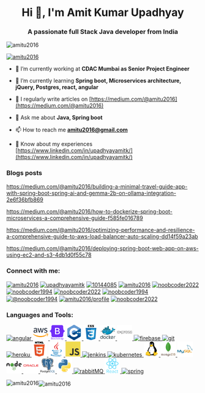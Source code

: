<h1 align="center">Hi 👋, I'm Amit Kumar Upadhyay</h1>
<h3 align="center">A passionate full Stack Java developer from India</h3>

<p align="left"> <img src="https://komarev.com/ghpvc/?username=amitu2016&label=Profile%20views&color=0e75b6&style=flat" alt="amitu2016" /> </p>

<p align="left"> <a href="https://github.com/ryo-ma/github-profile-trophy"><img src="https://github-profile-trophy.vercel.app/?username=amitu2016" alt="amitu2016" /></a> </p>

- 🔭 I’m currently working at **CDAC Mumbai as Senior Project Engineer**

- 🌱 I’m currently learning **Spring boot, Microservices architecture, jQuery, Postgres, react, angular**

- 📝 I regularly write articles on [https://medium.com/@amitu2016](https://medium.com/@amitu2016)

- 💬 Ask me about **Java, Spring boot**

- 📫 How to reach me **amitu2016@gmail.com**

- 📄 Know about my experiences [https://www.linkedin.com/in/upadhyayamitk/](https://www.linkedin.com/in/upadhyayamitk/)

### Blogs posts
<!-- BLOG-POST-LIST:START -->
https://medium.com/@amitu2016/building-a-minimal-travel-guide-app-with-spring-boot-spring-ai-and-gemma-2b-on-ollama-integration-2e6f36bfb869

https://medium.com/@amitu2016/how-to-dockerize-spring-boot-microservices-a-comprehensive-guide-f585fe016789

https://medium.com/@amitu2016/optimizing-performance-and-resilience-a-comprehensive-guide-to-aws-load-balancer-auto-scaling-dd14f59a23ab

https://medium.com/@amitu2016/deploying-spring-boot-web-app-on-aws-using-ec2-and-s3-4db1d0f55c78
<!-- BLOG-POST-LIST:END -->

<h3 align="left">Connect with me:</h3>
<p align="left">
<a href="https://dev.to/amitu2016" target="blank"><img align="center" src="https://raw.githubusercontent.com/rahuldkjain/github-profile-readme-generator/master/src/images/icons/Social/devto.svg" alt="amitu2016" height="30" width="40" /></a>
<a href="https://linkedin.com/in/upadhyayamitk" target="blank"><img align="center" src="https://raw.githubusercontent.com/rahuldkjain/github-profile-readme-generator/master/src/images/icons/Social/linked-in-alt.svg" alt="upadhyayamitk" height="30" width="40" /></a>
<a href="https://stackoverflow.com/users/10144085" target="blank"><img align="center" src="https://raw.githubusercontent.com/rahuldkjain/github-profile-readme-generator/master/src/images/icons/Social/stack-overflow.svg" alt="10144085" height="30" width="40" /></a>
<a href="https://codesandbox.com/amitu2016" target="blank"><img align="center" src="https://raw.githubusercontent.com/rahuldkjain/github-profile-readme-generator/master/src/images/icons/Social/codesandbox.svg" alt="amitu2016" height="30" width="40" /></a>
<a href="https://www.codechef.com/users/amit_2016" target="blank"><img align="center" src="https://cdn.jsdelivr.net/npm/simple-icons@3.1.0/icons/codechef.svg" alt="noobcoder2022" height="30" width="40" /></a>
<a href="https://www.hackerrank.com/noobcoder1994" target="blank"><img align="center" src="https://raw.githubusercontent.com/rahuldkjain/github-profile-readme-generator/master/src/images/icons/Social/hackerrank.svg" alt="noobcoder1994" height="30" width="40" /></a>
<a href="https://codeforces.com/profile/noobcoder2022" target="blank"><img align="center" src="https://raw.githubusercontent.com/rahuldkjain/github-profile-readme-generator/master/src/images/icons/Social/codeforces.svg" alt="noobcoder2022" height="30" width="40" /></a>
<a href="https://www.leetcode.com/noobcoder1994" target="blank"><img align="center" src="https://raw.githubusercontent.com/rahuldkjain/github-profile-readme-generator/master/src/images/icons/Social/leet-code.svg" alt="noobcoder1994" height="30" width="40" /></a>
<a href="https://www.hackerearth.com/@noobcoder1994" target="blank"><img align="center" src="https://raw.githubusercontent.com/rahuldkjain/github-profile-readme-generator/master/src/images/icons/Social/hackerearth.svg" alt="@noobcoder1994" height="30" width="40" /></a>
<a href="https://auth.geeksforgeeks.org/user/amitu2016/profile" target="blank"><img align="center" src="https://raw.githubusercontent.com/rahuldkjain/github-profile-readme-generator/master/src/images/icons/Social/geeks-for-geeks.svg" alt="amitu2016/profile" height="30" width="40" /></a>
<a href="https://www.topcoder.com/members/noobcoder2022" target="blank"><img align="center" src="https://raw.githubusercontent.com/rahuldkjain/github-profile-readme-generator/master/src/images/icons/Social/topcoder.svg" alt="noobcoder2022" height="30" width="40" /></a>
</p>

<h3 align="left">Languages and Tools:</h3>
<p align="left"> <a href="https://angular.io" target="_blank" rel="noreferrer"> <img src="https://angular.io/assets/images/logos/angular/angular.svg" alt="angular" width="40" height="40"/> </a> <a href="https://aws.amazon.com" target="_blank" rel="noreferrer"> <img src="https://raw.githubusercontent.com/devicons/devicon/master/icons/amazonwebservices/amazonwebservices-original-wordmark.svg" alt="aws" width="40" height="40"/> </a> <a href="https://getbootstrap.com" target="_blank" rel="noreferrer"> <img src="https://raw.githubusercontent.com/devicons/devicon/master/icons/bootstrap/bootstrap-plain-wordmark.svg" alt="bootstrap" width="40" height="40"/> </a> <a href="https://www.w3schools.com/cpp/" target="_blank" rel="noreferrer"> <img src="https://raw.githubusercontent.com/devicons/devicon/master/icons/cplusplus/cplusplus-original.svg" alt="cplusplus" width="40" height="40"/> </a> <a href="https://www.w3schools.com/css/" target="_blank" rel="noreferrer"> <img src="https://raw.githubusercontent.com/devicons/devicon/master/icons/css3/css3-original-wordmark.svg" alt="css3" width="40" height="40"/> </a> <a href="https://www.docker.com/" target="_blank" rel="noreferrer"> <img src="https://raw.githubusercontent.com/devicons/devicon/master/icons/docker/docker-original-wordmark.svg" alt="docker" width="40" height="40"/> </a> <a href="https://expressjs.com" target="_blank" rel="noreferrer"> <img src="https://raw.githubusercontent.com/devicons/devicon/master/icons/express/express-original-wordmark.svg" alt="express" width="40" height="40"/> </a> <a href="https://firebase.google.com/" target="_blank" rel="noreferrer"> <img src="https://www.vectorlogo.zone/logos/firebase/firebase-icon.svg" alt="firebase" width="40" height="40"/> </a> <a href="https://git-scm.com/" target="_blank" rel="noreferrer"> <img src="https://www.vectorlogo.zone/logos/git-scm/git-scm-icon.svg" alt="git" width="40" height="40"/> </a> <a href="https://heroku.com" target="_blank" rel="noreferrer"> <img src="https://www.vectorlogo.zone/logos/heroku/heroku-icon.svg" alt="heroku" width="40" height="40"/> </a> <a href="https://www.w3.org/html/" target="_blank" rel="noreferrer"> <img src="https://raw.githubusercontent.com/devicons/devicon/master/icons/html5/html5-original-wordmark.svg" alt="html5" width="40" height="40"/> </a> <a href="https://www.java.com" target="_blank" rel="noreferrer"> <img src="https://raw.githubusercontent.com/devicons/devicon/master/icons/java/java-original.svg" alt="java" width="40" height="40"/> </a> <a href="https://developer.mozilla.org/en-US/docs/Web/JavaScript" target="_blank" rel="noreferrer"> <img src="https://raw.githubusercontent.com/devicons/devicon/master/icons/javascript/javascript-original.svg" alt="javascript" width="40" height="40"/> </a> <a href="https://www.jenkins.io" target="_blank" rel="noreferrer"> <img src="https://www.vectorlogo.zone/logos/jenkins/jenkins-icon.svg" alt="jenkins" width="40" height="40"/> </a> <a href="https://kubernetes.io" target="_blank" rel="noreferrer"> <img src="https://www.vectorlogo.zone/logos/kubernetes/kubernetes-icon.svg" alt="kubernetes" width="40" height="40"/> </a> <a href="https://www.linux.org/" target="_blank" rel="noreferrer"> <img src="https://raw.githubusercontent.com/devicons/devicon/master/icons/linux/linux-original.svg" alt="linux" width="40" height="40"/> </a> <a href="https://www.mongodb.com/" target="_blank" rel="noreferrer"> <img src="https://raw.githubusercontent.com/devicons/devicon/master/icons/mongodb/mongodb-original-wordmark.svg" alt="mongodb" width="40" height="40"/> </a> <a href="https://www.mysql.com/" target="_blank" rel="noreferrer"> <img src="https://raw.githubusercontent.com/devicons/devicon/master/icons/mysql/mysql-original-wordmark.svg" alt="mysql" width="40" height="40"/> </a> <a href="https://nodejs.org" target="_blank" rel="noreferrer"> <img src="https://raw.githubusercontent.com/devicons/devicon/master/icons/nodejs/nodejs-original-wordmark.svg" alt="nodejs" width="40" height="40"/> </a> <a href="https://www.oracle.com/" target="_blank" rel="noreferrer"> <img src="https://raw.githubusercontent.com/devicons/devicon/master/icons/oracle/oracle-original.svg" alt="oracle" width="40" height="40"/> </a> <a href="https://www.postgresql.org" target="_blank" rel="noreferrer"> <img src="https://raw.githubusercontent.com/devicons/devicon/master/icons/postgresql/postgresql-original-wordmark.svg" alt="postgresql" width="40" height="40"/> </a> <a href="https://www.python.org" target="_blank" rel="noreferrer"> <img src="https://raw.githubusercontent.com/devicons/devicon/master/icons/python/python-original.svg" alt="python" width="40" height="40"/> </a> <a href="https://www.rabbitmq.com" target="_blank" rel="noreferrer"> <img src="https://www.vectorlogo.zone/logos/rabbitmq/rabbitmq-icon.svg" alt="rabbitMQ" width="40" height="40"/> </a> <a href="https://reactjs.org/" target="_blank" rel="noreferrer"> <img src="https://raw.githubusercontent.com/devicons/devicon/master/icons/react/react-original-wordmark.svg" alt="react" width="40" height="40"/> </a> <a href="https://spring.io/" target="_blank" rel="noreferrer"> <img src="https://www.vectorlogo.zone/logos/springio/springio-icon.svg" alt="spring" width="40" height="40"/> </a> </p>

<p><img align="left" src="https://github-readme-stats.vercel.app/api/top-langs?username=amitu2016&show_icons=true&locale=en&layout=compact" alt="amitu2016" /></p>


<p><img align="center" src="https://github-readme-streak-stats.herokuapp.com/?user=amitu2016&" alt="amitu2016" /></p>
